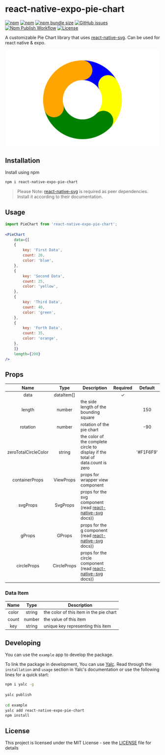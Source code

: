 # react-native-expo-pie-chart

[![npm](https://img.shields.io/npm/v/react-native-expo-pie-chart)](https://www.npmjs.com/package/react-native-expo-pie-chart)
[![npm](https://img.shields.io/npm/dw/react-native-expo-pie-chart)](https://www.npmjs.com/package/react-native-expo-pie-chart)
[![npm bundle size](https://img.shields.io/bundlephobia/min/react-native-expo-pie-chart)](https://www.npmjs.com/package/react-native-expo-pie-chart)
[![GitHub issues](https://img.shields.io/github/issues-raw/TheDigitalPhoenixX/react-native-expo-pie-chart)](https://github.com/TheDigitalPhoenixX/react-native-expo-pie-chart/issues)
[![Npm Publish Workflow](https://github.com/TheDigitalPhoenixX/react-native-expo-pie-chart/actions/workflows/npmPublish.yml/badge.svg)](https://github.com/TheDigitalPhoenixX/react-native-expo-pie-chart/actions)
[![License][license-image]][license-url]

A customizable Pie Chart library that uses [react-native-svg][react-native-svg-link]. Can be used for react native & expo.

![Example](docs/example.png)

## Installation

Install using npm

```bash
npm i react-native-expo-pie-chart
```

> Please Note: [react-native-svg][react-native-svg-link] is required as peer dependencies. Install it according to their documentation.

## Usage

```jsx
import PieChart from 'react-native-expo-pie-chart';

<PieChart
    data={[
    {
        key: 'First Data',
        count: 20,
        color: 'blue',
    },
    {
        key: 'Second Data',
        count: 25,
        color: 'yellow',
    },
    {
        key: 'Third Data',
        count: 40,
        color: 'green',
    },
    {
        key: 'Forth Data',
        count: 35,
        color: 'orange',
    },
    ]}
    length={200}
/>
```

## Props

|         Name         |    Type     | Description                                                                           | Required |  Default  |
| :------------------: | :---------: | ------------------------------------------------------------------------------------- | :------: | :-------: |
|         data         | dataItem[]  |                                                                                       |    ✓     |           |
|        length        |   number    | the side length of the bounding square                                                |          |    150    |
|       rotation       |   number    | rotation of the pie chart                                                             |          |    -90    |
| zeroTotalCircleColor |   string    | the color of the complete circle to display if the total of data.count is zero        |          | '#F1F6F9' |
|    containerProps    |  ViewProps  | props for wrapper view component                                                      |          |           |
|       svgProps       |  SvgProps   | props for the svg component (read [react-native-svg][react-native-svg-link] docs))    |          |           |
|        gProps        |   GProps    | props for the g component (read [react-native-svg][react-native-svg-link] docs))      |          |           |
|     circleProps      | CircleProps | props for the circle component (read [react-native-svg][react-native-svg-link] docs)) |          |           |

### Data Item

| Name  |  Type  | Description                             |
| :---: | :----: | --------------------------------------- |
| color | string | the color of this item in the pie chart |
| count | number | the value of this item                  |
|  key  | string | unique key representing this item       |

## Developing

You can use the ``example`` app to develop the package.

To link the package in development, You can use [Yalc](https://github.com/wclr/yalc). Read through the ``installation`` and ``usage`` section in Yalc's documentation or use the following lines for a quick start:

```bash
npm i yalc -g

yalc publish

cd example
yalc add react-native-expo-pie-chart
npm install
```

## License

This project is licensed under the MIT License - see the [LICENSE](LICENSE) file for details

[license-image]: https://img.shields.io/badge/License-MIT-brightgreen.svg
[license-url]: https://opensource.org/licenses/MIT
[react-native-svg-link]: https://github.com/react-native-svg/react-native-svg
